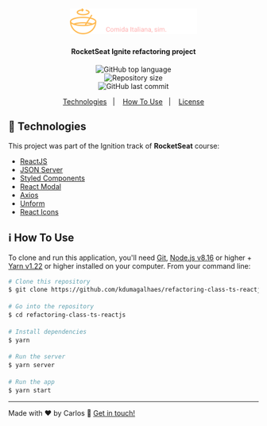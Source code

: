 <h1 align="center">
    <img alt="GoRestaurant" src="src/assets/logo.svg" width="256" />
    <br>
</h1>

<h4 align="center">
    RocketSeat Ignite refactoring project
</h4>
<p align="center">
  <img alt="GitHub top language" src="https://img.shields.io/github/languages/top/kdumagalhaes/refactoring-class-ts-reactjs">
  <br />
  <img alt="Repository size" src="https://img.shields.io/github/repo-size/tkovs/correios-app.svg">
  <br />
    <img alt="GitHub last commit" src="https://img.shields.io/github/last-commit/kdumagalhaes/refactoring-class-ts-reactjs">
</p>

<p align="center">
  <a href="#rocket-technologies">Technologies</a>&nbsp;&nbsp;&nbsp;|&nbsp;&nbsp;&nbsp;
  <a href="#information_source-how-to-use">How To Use</a>&nbsp;&nbsp;&nbsp;|&nbsp;&nbsp;&nbsp;
  <a href="#memo-license">License</a>
</p>


## :rocket: Technologies

This project was part of the Ignition track of <strong>RocketSeat</strong> course:

-  [ReactJS](https://reactjs.org/)
-  [JSON Server](https://www.npmjs.com/package/json-server)
-  [Styled Components](https://styled-components.com/)
-  [React Modal](https://www.npmjs.com/package/react-modal)
-  [Axios](https://axios-http.com/docs/intro)
-  [Unform](https://unform.dev/)
-  [React Icons](https://react-icons.github.io/react-icons/)

## :information_source: How To Use

To clone and run this application, you'll need [Git](https://git-scm.com), [Node.js v8.16][nodejs] or higher + [Yarn v1.22][yarn] or higher installed on your computer. From your command line:

```bash
# Clone this repository
$ git clone https://github.com/kdumagalhaes/refactoring-class-ts-reactjs

# Go into the repository
$ cd refactoring-class-ts-reactjs

# Install dependencies
$ yarn

# Run the server
$ yarn server

# Run the app
$ yarn start
```
---

Made with ♥ by Carlos :wave: [Get in touch!](https://www.linkedin.com/in/kdumagalhaes/)

[nodejs]: https://nodejs.org/
[yarn]: https://yarnpkg.com/
[vc]: https://code.visualstudio.com/
[vceditconfig]: https://marketplace.visualstudio.com/items?itemName=EditorConfig.EditorConfig
[vceslint]: https://marketplace.visualstudio.com/items?itemName=dbaeumer.vscode-eslint

